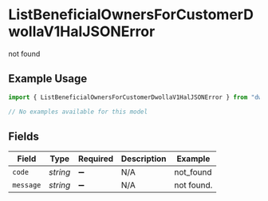 # ListBeneficialOwnersForCustomerDwollaV1HalJSONError

not found

## Example Usage

```typescript
import { ListBeneficialOwnersForCustomerDwollaV1HalJSONError } from "dwolla/models/errors";

// No examples available for this model
```

## Fields

| Field              | Type               | Required           | Description        | Example            |
| ------------------ | ------------------ | ------------------ | ------------------ | ------------------ |
| `code`             | *string*           | :heavy_minus_sign: | N/A                | not_found          |
| `message`          | *string*           | :heavy_minus_sign: | N/A                | not found.         |